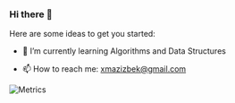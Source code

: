 ### Hi there 👋


<!-- **azizbekx/azizbekx** is a ✨ _special_ ✨ repository because its `README.md` (this file) appears on your GitHub profile. -->

Here are some ideas to get you started:

<!-- - 🔭 I’m currently working on ... -->
- 🌱 I’m currently learning Algorithms and Data Structures
<!-- - 👯 I’m looking to collaborate on ... -->
<!-- - 🤔 I’m looking for help with ... -->
<!-- - 💬 Ask me about ... -->
- 📫 How to reach me: xmazizbek@gmail.com
<!-- - 😄 Pronouns: ... -->
<!-- - ⚡ Fun fact: ... -->

![Metrics](https://metrics.lecoq.io/azizbekx?template=classic&projects=1&stars=1&languages=1&isocalendar=1&followup=1&code=1&activity=1&achievements=1&notable=1&tweets=1&isocalendar.duration=half-year&languages.limit=8&languages.threshold=0%25&languages.colors=github&languages.sections=most-used&languages.indepth=false&languages.analysis.timeout=15&languages.categories=markup%2C%20programming&languages.recent.categories=markup%2C%20programming&languages.recent.load=300&languages.recent.days=14&stars.limit=4&followup.sections=repositories&followup.indepth=false&projects.limit=4&projects.descriptions=false&code.lines=12&code.load=100&code.visibility=public&activity.limit=5&activity.load=300&activity.days=14&activity.visibility=all&activity.timestamps=false&activity.filter=all&achievements.threshold=C&achievements.secrets=true&achievements.display=detailed&achievements.limit=0&notable.from=organization&notable.repositories=false&notable.indepth=false&notable.types=commit&tweets.attachments=false&tweets.limit=2&tweets.user=.user.twitter&config.timezone=Asia%2FTashkent)
